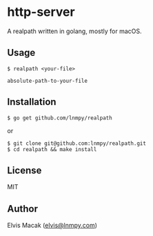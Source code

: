 # http-server

A realpath written in golang, mostly for macOS.

## Usage

```
$ realpath <your-file>

absolute-path-to-your-file

```

## Installation

```
$ go get github.com/lnmpy/realpath
```

or

```
$ git clone git@github.com:lnmpy/realpath.git
$ cd realpath && make install
```

## License

MIT

## Author

Elvis Macak (elvis@lnmpy.com)
